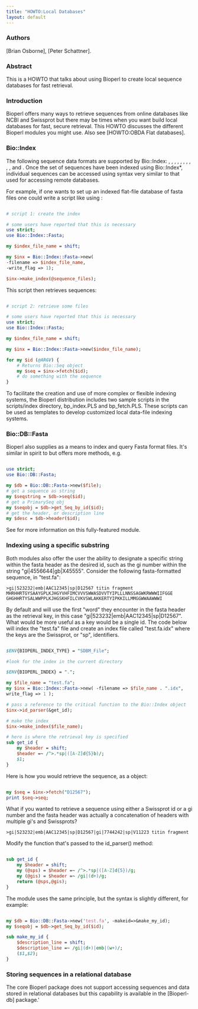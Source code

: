 ```yaml
---
title: "HOWTO:Local Databases"
layout: default
---
```


### Authors

[Brian Osborne], [Peter Schattner].

### Abstract

This is a HOWTO that talks about using Bioperl to create local sequence databases for fast retrieval.

### Introduction

Bioperl offers many ways to retrieve sequences from online databases like NCBI and Swissprot but there may be times when you want build local databases for fast, secure retrieval. This HOWTO discusses the different Bioperl modules you might use. Also see [HOWTO:OBDA Flat databases].

### Bio::Index

The following sequence data formats are supported by Bio::Index: , , , , , , , , , , and . Once the set of sequences have been indexed using Bio::Index\*, individual sequences can be accessed using syntax very similar to that used for accessing remote databases.

For example, if one wants to set up an indexed flat-file database of fasta files one could write a script like using :

```perl

# script 1: create the index

# some users have reported that this is necessary
use strict;
use Bio::Index::Fasta; 

my $index_file_name = shift;

my $inx = Bio::Index::Fasta->new(
-filename => $index_file_name,
-write_flag => 1);

$inx->make_index(@sequence_files);
```

This script then retrieves sequences:

```perl

# script 2: retrieve some files

# some users have reported that this is necessary
use strict;
use Bio::Index::Fasta;

my $index_file_name = shift;

my $inx = Bio::Index::Fasta->new($index_file_name);

for my $id (@ARGV) {
    # Returns Bio::Seq object
    my $seq = $inx->fetch($id);
    # do something with the sequence
}

```

To facilitate the creation and use of more complex or flexible indexing systems, the Bioperl distribution includes two sample scripts in the scripts/index directory, bp_index.PLS and bp_fetch.PLS. These scripts can be used as templates to develop customized local data-file indexing systems.

### Bio::DB::Fasta

Bioperl also supplies as a means to index and query Fasta format files. It's similar in spirit to but offers more methods, e.g.

```perl

use strict;
use Bio::DB::Fasta;

my $db = Bio::DB::Fasta->new($file);
# get a sequence as string 
my $seqstring = $db->seq($id);
# get a PrimarySeq obj 
my $seqobj = $db->get_Seq_by_id($id); 
# get the header, or description line
my $desc = $db->header($id);

```

See for more information on this fully-featured module.

### Indexing using a specific substring

Both modules also offer the user the ability to designate a specific string within the fasta header as the desired id, such as the gi number within the string "gi|4556644|gb|X45555". Consider the following fasta-formatted sequence, in "test.fa":

```
>gi|523232|emb|AAC12345|sp|D12567 titin fragment
MHRHHRTGYSAAYGPLKJHGYVHFIMCVVVSWWASDVVTYIPLLLNNSSAGWKRWWWIIFGGE
GHGHHRTYSALWWPPLKJHGSKHFILCVKVSWLAKKERTYIPKKILLMMGGWWAAWWWI
```

By default and will use the first "word" they encounter in the fasta header as the retrieval key, in this case "gi|523232|emb|AAC12345|sp|D12567". What would be more useful as a key would be a single id. The code below will index the "test.fa" file and create an index file called "test.fa.idx" where the keys are the Swissprot, or "sp", identifiers.

```perl

$ENV{BIOPERL_INDEX_TYPE} = "SDBM_File";

#look for the index in the current directory

$ENV{BIOPERL_INDEX} = ".";

my $file_name = "test.fa";
my $inx = Bio::Index::Fasta->new( -filename => $file_name . ".idx",
write_flag => 1 );

# pass a reference to the critical function to the Bio::Index object
$inx->id_parser(&get_id);

# make the index
$inx->make_index($file_name);

# here is where the retrieval key is specified
sub get_id {
    my $header = shift;
    $header =~ /^>.*sp|([A-Z]d{5}b)/;
    $1;
}

```

Here is how you would retrieve the sequence, as a object:

```perl

my $seq = $inx->fetch("D12567");
print $seq->seq;

```

What if you wanted to retrieve a sequence using either a Swissprot id or a gi number and the fasta header was actually a concatenation of headers with multiple gi's and Swissprots?

```
>gi|523232|emb|AAC12345|sp|D12567|gi|7744242|sp|V11223 titin fragment
```

Modify the function that's passed to the id_parser() method:

```perl

sub get_id {
    my $header = shift;
    my (@sps) = $header =~ /^>.*sp|([A-Z]d{5})/g;
    my (@gis) = $header =~ /gi|(d+)/g;
    return (@sps,@gis);
}

```

The module uses the same principle, but the syntax is slightly different, for example:

```perl

my $db = Bio::DB::Fasta->new('test.fa', -makeid=>&make_my_id);
my $seqobj = $db->get_Seq_by_id($id);

sub make_my_id {
    $description_line = shift;
    $description_line =~ /gi|(d+)|emb|(w+)/;
    ($1,$2);
}

```

### Storing sequences in a relational database

The core Bioperl package does not support accessing sequences and data stored in relational databases but this capability is available in the [Bioperl-db] package.'
